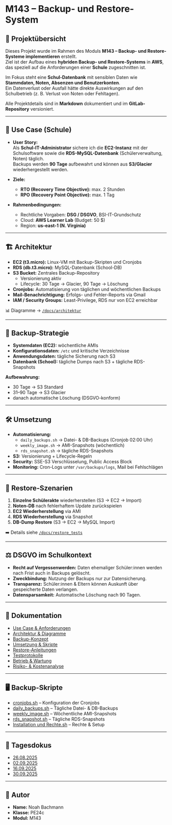 # M143 – Backup- und Restore-System

## 📌 Projektübersicht
Dieses Projekt wurde im Rahmen des Moduls **M143 – Backup- und Restore-Systeme implementieren** erstellt.  
Ziel ist der Aufbau eines **hybriden Backup- und Restore-Systems** in **AWS**, das speziell auf die Anforderungen einer **Schule** zugeschnitten ist.  

Im Fokus steht eine **Schul-Datenbank** mit sensiblen Daten wie **Stammdaten, Noten, Absenzen und Benutzerkonten**.  
Ein Datenverlust oder Ausfall hätte direkte Auswirkungen auf den Schulbetrieb (z. B. Verlust von Noten oder Fehltagen).  

Alle Projektdetails sind in **Markdown** dokumentiert und im **GitLab-Repository** versioniert.  

---

## 🎯 Use Case (Schule)
- **User Story:**  
  Als **Schul-IT-Administrator** sichere ich die **EC2-Instanz** mit der Schulsoftware sowie die **RDS-MySQL-Datenbank** (Schülerverwaltung, Noten) täglich.  
  Backups werden **90 Tage** aufbewahrt und können aus **S3/Glacier** wiederhergestellt werden.  

- **Ziele:**  
  - **RTO (Recovery Time Objective):** max. 2 Stunden  
  - **RPO (Recovery Point Objective):** max. 1 Tag  

- **Rahmenbedingungen:**  
  - Rechtliche Vorgaben: **DSG / DSGVO**, BSI-IT-Grundschutz  
  - Cloud: **AWS Learner Lab** (Budget: 50 $)  
  - Region: **us-east-1 (N. Virginia)**  

---

## 🏗️ Architektur
- **EC2 (t3.micro):** Linux-VM mit Backup-Skripten und Cronjobs  
- **RDS (db.t3.micro):** MySQL-Datenbank (School-DB)  
- **S3 Bucket:** Zentrales Backup-Repository  
  - Versionierung aktiv  
  - Lifecycle: 30 Tage → Glacier, 90 Tage → Löschung  
- **Cronjobs:** Automatisierung von täglichen und wöchentlichen Backups  
- **Mail-Benachrichtigung:** Erfolgs- und Fehler-Reports via Gmail  
- **IAM / Security Groups:** Least-Privilege, RDS nur von EC2 erreichbar  

📊 Diagramme → [`/docs/architektur`](docs/architektur.md)

---

## 🔄 Backup-Strategie
- **Systemdaten (EC2):** wöchentliche AMIs  
- **Konfigurationsdaten:** `/etc` und kritische Verzeichnisse  
- **Anwendungsdaten:** tägliche Sicherung nach S3  
- **Datenbank (School):** tägliche Dumps nach S3 + tägliche RDS-Snapshots  

**Aufbewahrung:**  
- 30 Tage → S3 Standard  
- 31–90 Tage → S3 Glacier  
- danach automatische Löschung (DSGVO-konform)  

---

## 🛠️ Umsetzung
- **Automatisierung:**  
  - `daily_backups.sh` → Datei- & DB-Backups (Cronjob 02:00 Uhr)  
  - `weekly_image.sh` → AMI-Snapshots (wöchentlich)  
  - `rds_snapshot.sh` → tägliche RDS-Snapshots  
- **S3:** Versionierung + Lifecycle-Regeln  
- **Security:** SSE-S3 Verschlüsselung, Public Access Block  
- **Monitoring:** Cron-Logs unter `/var/backups/logs`, Mail bei Fehlschlägen  

---

## 🔁 Restore-Szenarien
1. **Einzelne Schülerakte** wiederherstellen (S3 → EC2 → Import)  
2. **Noten-DB** nach fehlerhaftem Update zurückspielen  
3. **EC2 Wiederherstellung** via AMI  
4. **RDS Wiederherstellung** via Snapshot  
5. **DB-Dump Restore** (S3 → EC2 → MySQL Import)  

➡️ Details siehe [`/docs/restore_tests`](docs/restore_tests)

---

## ⚖️ DSGVO im Schulkontext
- **Recht auf Vergessenwerden:** Daten ehemaliger Schüler:innen werden nach Frist auch in Backups gelöscht.  
- **Zweckbindung:** Nutzung der Backups nur zur Datensicherung.  
- **Transparenz:** Schüler:innen & Eltern können Auskunft über gespeicherte Daten verlangen.  
- **Datensparsamkeit:** Automatische Löschung nach 90 Tagen.  

---

## 📑 Dokumentation
- [Use Case & Anforderungen](docs/01_usecase.md)  
- [Architektur & Diagramme](docs/02_architektur.md)  
- [Backup-Konzept](docs/03_backup_konzept.md)  
- [Umsetzung & Skripte](docs/04_umsetzung.md)  
- [Restore-Anleitungen](docs/05_restore_guides.md)  
- [Testprotokolle](docs/06_testprotokolle.md)  
- [Betrieb & Wartung](docs/07_betrieb_wartung.md)  
- [Risiko- & Kostenanalyse](docs/08_risiko_kosten.md)  

---

## 🖥️ Backup-Skripte
- [cronjobs.sh](docs/scripts/cronjobs.sh) – Konfiguration der Cronjobs  
- [daily_backups.sh](docs/scripts/daily_backups.sh) – Tägliche Datei- & DB-Backups  
- [weekly_image.sh](docs/scripts/weekly_image.sh) – Wöchentliche AMI-Snapshots  
- [rds_snapshot.sh](docs/scripts/rds_snapshot.sh) – Tägliche RDS-Snapshots  
- [Installation und Rechte.sh](docs/scripts/Installation%20und%20Rechte.sh) – Rechte & Setup  

---

## 📅 Tagesdokus
- [26.08.2025](docs/tagesdoku/26.08.2025.md)  
- [02.09.2025](docs/tagesdoku/02.09.2025.md)  
- [16.09.2025](docs/tagesdoku/16.09.2025.md)
- [30.09.2025](docs/tagesdoku/30.09.2025.md)

---

## 👤 Autor
- **Name:** Noah Bachmann  
- **Klasse:** PE24c  
- **Modul:** M143
